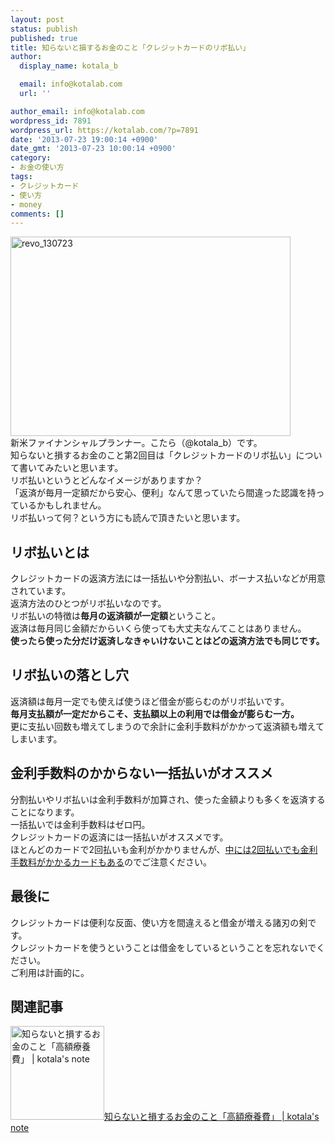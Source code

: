 ```yaml
---
layout: post
status: publish
published: true
title: 知らないと損するお金のこと「クレジットカードのリボ払い」
author:
  display_name: kotala_b

  email: info@kotalab.com
  url: ''

author_email: info@kotalab.com
wordpress_id: 7891
wordpress_url: https://kotalab.com/?p=7891
date: '2013-07-23 19:00:14 +0900'
date_gmt: '2013-07-23 10:00:14 +0900'
category:
- お金の使い方
tags:
- クレジットカード
- 使い方
- money
comments: []
---
```

<p><img src="https://kotalab.com/wp-content/uploads/revo_130723-448x319.jpg" alt="revo_130723" width="448" height="319" class="alignnone size-large wp-image-7902" /><br />
新米ファイナンシャルプランナー。こたら（@kotala_b）です。<br />
知らないと損するお金のこと第2回目は「クレジットカードのリボ払い」について書いてみたいと思います。<br />
リボ払いというとどんなイメージがありますか？<br />
「返済が毎月一定額だから安心、便利」なんて思っていたら間違った認識を持っているかもしれません。<br />
リボ払いって何？という方にも読んで頂きたいと思います。<br />
<!--more--></p>
<h2>リボ払いとは</h2>
<p>クレジットカードの返済方法には一括払いや分割払い、ボーナス払いなどが用意されています。<br />
返済方法のひとつがリボ払いなのです。<br />
リボ払いの特徴は<strong>毎月の返済額が一定額</strong>ということ。<br />
返済は毎月同じ金額だからいくら使っても大丈夫なんてことはありません。<br />
<strong>使ったら使った分だけ返済しなきゃいけないことはどの返済方法でも同じです。</strong></p>
<h2>リボ払いの落とし穴</h2>
<p>返済額は毎月一定でも使えば使うほど借金が膨らむのがリボ払いです。<br />
<strong>毎月支払額が一定だからこそ、支払額以上の利用では借金が膨らむ一方。</strong><br />
更に支払い回数も増えてしまうので余計に金利手数料がかかって返済額も増えてしまいます。</p>
<h2>金利手数料のかからない一括払いがオススメ</h2>
<p>分割払いやリボ払いは金利手数料が加算され、使った金額よりも多くを返済することになります。<br />
一括払いでは金利手数料はゼロ円。<br />
クレジットカードの返済には一括払いがオススメです。<br />
ほとんどのカードで2回払いも金利がかかりませんが、<a href="http://note.chiebukuro.yahoo.co.jp/detail/n29412" target="_blank">中には2回払いでも金利手数料がかかるカードもある</a>のでご注意ください。</p>
<h2>最後に</h2>
<p>クレジットカードは便利な反面、使い方を間違えると借金が増える諸刃の剣です。<br />
クレジットカードを使うということは借金をしているということを忘れないでください。<br />
ご利用は計画的に。</p>
<h2 class="rele">関連記事</h2>
<p><a href="https://kotalab.com/money-kougakuryoyohi" target="_blank"><img  class="alignleft" src="https://kotalab.com/wp-content/uploads/money_130719-448x336.jpg" alt="知らないと損するお金のこと「高額療養費」 | kotala's note" width="150" /></a><a href="https://kotalab.com/money-kougakuryoyohi" target="_blank">知らないと損するお金のこと「高額療養費」 | kotala's note</a><br style="clear:both;" /></p>

